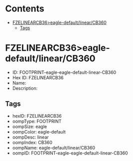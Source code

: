 



Contents
========

* [FZELINEARCB36>eagle-default/linear/CB360](#fzelinearcb36eagle-defaultlinearcb360)
	* [Tags](#tags)

# FZELINEARCB36>eagle-default/linear/CB360

- ID: FOOTPRINT-eagle-eagle-default-linear-CB360
- Hex ID: FZELINEARCB36
- Name: 
- Description: 

## Tags

- hexID: FZELINEARCB36
- oompType: FOOTPRINT
- oompSize: eagle
- oompColor: eagle-default
- oompDesc: linear
- oompIndex: CB360
- oompName: eagle-default/linear/CB360
- oompID: FOOTPRINT-eagle-eagle-default-linear-CB360
